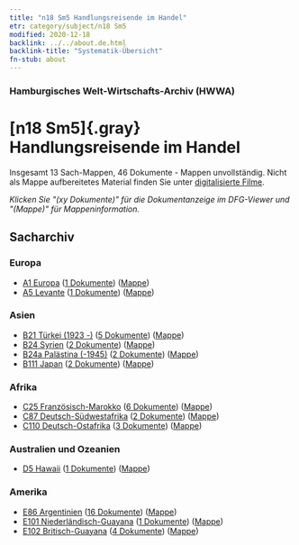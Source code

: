 ```yaml
---
title: "n18 Sm5 Handlungsreisende im Handel"
etr: category/subject/n18 Sm5
modified: 2020-12-18
backlink: ../../about.de.html
backlink-title: "Systematik-Übersicht"
fn-stub: about
---
```


### Hamburgisches Welt-Wirtschafts-Archiv (HWWA)
# [n18 Sm5]{.gray}&#8201; Handlungsreisende im Handel&#160; 




Insgesamt 13 Sach-Mappen, 46 Dokumente - Mappen unvollständig.
Nicht als Mappe aufbereitetes Material finden Sie unter [digitalisierte Filme](/film/h1_sh).

_Klicken Sie "(xy Dokumente)" für die Dokumentanzeige im DFG-Viewer und "(Mappe)" für Mappeninformation._

## Sacharchiv




### Europa

- [A1 Europa](../../../geo/about.de.html#A1) (<a href="https://dfg-viewer.de/show/?tx_dlf[id]=https://pm20.zbw.eu/mets/sh/1408xx/140892/1452xx/145267/public.mets.de.xml" target="_blank">1 Dokumente</a>) ([Mappe](http://purl.org/pressemappe20/folder/sh/140892,145267))
- [A5 Levante](../../../geo/about.de.html#A5) (<a href="https://dfg-viewer.de/show/?tx_dlf[id]=https://pm20.zbw.eu/mets/sh/1408xx/140898/1452xx/145267/public.mets.de.xml" target="_blank">1 Dokumente</a>) ([Mappe](http://purl.org/pressemappe20/folder/sh/140898,145267))

### Asien

- [B21 Türkei (1923 -)](../../../geo/about.de.html#B21) (<a href="https://dfg-viewer.de/show/?tx_dlf[id]=https://pm20.zbw.eu/mets/sh/1411xx/141111/1452xx/145267/public.mets.de.xml" target="_blank">5 Dokumente</a>) ([Mappe](http://purl.org/pressemappe20/folder/sh/141111,145267))
- [B24 Syrien](../../../geo/about.de.html#B24) (<a href="https://dfg-viewer.de/show/?tx_dlf[id]=https://pm20.zbw.eu/mets/sh/1411xx/141114/1452xx/145267/public.mets.de.xml" target="_blank">2 Dokumente</a>) ([Mappe](http://purl.org/pressemappe20/folder/sh/141114,145267))
- [B24a Palästina (-1945)](../../../geo/about.de.html#B24a) (<a href="https://dfg-viewer.de/show/?tx_dlf[id]=https://pm20.zbw.eu/mets/sh/1411xx/141115/1452xx/145267/public.mets.de.xml" target="_blank">2 Dokumente</a>) ([Mappe](http://purl.org/pressemappe20/folder/sh/141115,145267))
- [B111 Japan](../../../geo/about.de.html#B111) (<a href="https://dfg-viewer.de/show/?tx_dlf[id]=https://pm20.zbw.eu/mets/sh/1412xx/141272/1452xx/145267/public.mets.de.xml" target="_blank">2 Dokumente</a>) ([Mappe](http://purl.org/pressemappe20/folder/sh/141272,145267))

### Afrika

- [C25 Französisch-Marokko](../../../geo/about.de.html#C25) (<a href="https://dfg-viewer.de/show/?tx_dlf[id]=https://pm20.zbw.eu/mets/sh/1413xx/141358/1452xx/145267/public.mets.de.xml" target="_blank">6 Dokumente</a>) ([Mappe](http://purl.org/pressemappe20/folder/sh/141358,145267))
- [C87 Deutsch-Südwestafrika](../../../geo/about.de.html#C87) (<a href="https://dfg-viewer.de/show/?tx_dlf[id]=https://pm20.zbw.eu/mets/sh/1414xx/141450/1452xx/145267/public.mets.de.xml" target="_blank">2 Dokumente</a>) ([Mappe](http://purl.org/pressemappe20/folder/sh/141450,145267))
- [C110 Deutsch-Ostafrika](../../../geo/about.de.html#C110) (<a href="https://dfg-viewer.de/show/?tx_dlf[id]=https://pm20.zbw.eu/mets/sh/1414xx/141471/1452xx/145267/public.mets.de.xml" target="_blank">3 Dokumente</a>) ([Mappe](http://purl.org/pressemappe20/folder/sh/141471,145267))

### Australien und Ozeanien

- [D5 Hawaii](../../../geo/about.de.html#D5) (<a href="https://dfg-viewer.de/show/?tx_dlf[id]=https://pm20.zbw.eu/mets/sh/1415xx/141595/1452xx/145267/public.mets.de.xml" target="_blank">1 Dokumente</a>) ([Mappe](http://purl.org/pressemappe20/folder/sh/141595,145267))

### Amerika

- [E86 Argentinien](../../../geo/about.de.html#E86) (<a href="https://dfg-viewer.de/show/?tx_dlf[id]=https://pm20.zbw.eu/mets/sh/1416xx/141692/1452xx/145267/public.mets.de.xml" target="_blank">16 Dokumente</a>) ([Mappe](http://purl.org/pressemappe20/folder/sh/141692,145267))
- [E101 Niederländisch-Guayana](../../../geo/about.de.html#E101) (<a href="https://dfg-viewer.de/show/?tx_dlf[id]=https://pm20.zbw.eu/mets/sh/1416xx/141699/1452xx/145267/public.mets.de.xml" target="_blank">1 Dokumente</a>) ([Mappe](http://purl.org/pressemappe20/folder/sh/141699,145267))
- [E102 Britisch-Guayana](../../../geo/about.de.html#E102) (<a href="https://dfg-viewer.de/show/?tx_dlf[id]=https://pm20.zbw.eu/mets/sh/1417xx/141700/1452xx/145267/public.mets.de.xml" target="_blank">4 Dokumente</a>) ([Mappe](http://purl.org/pressemappe20/folder/sh/141700,145267))


